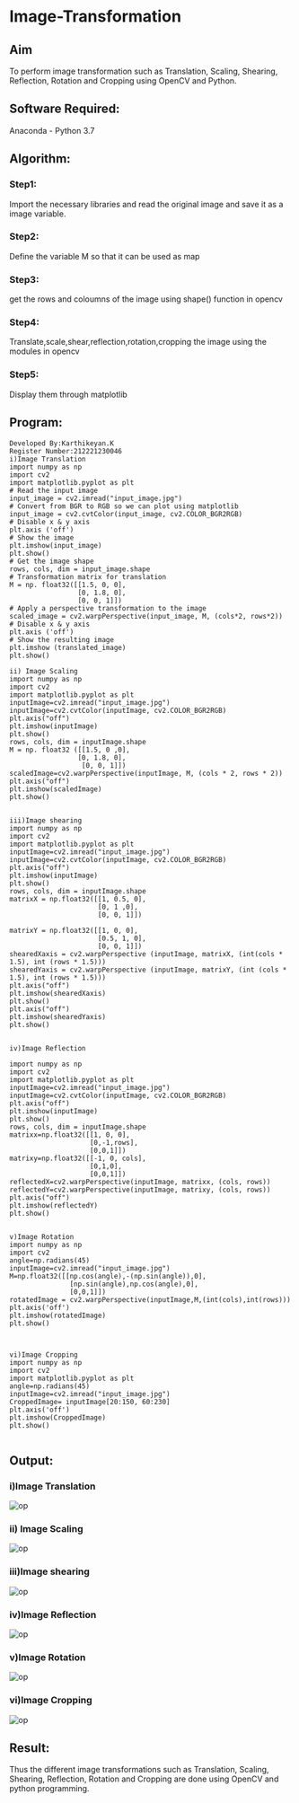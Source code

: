 # Image-Transformation
## Aim
To perform image transformation such as Translation, Scaling, Shearing, Reflection, Rotation and Cropping using OpenCV and Python.

## Software Required:
Anaconda - Python 3.7

## Algorithm:
### Step1:
Import the necessary libraries and read the original image and save it as a image variable.

### Step2:
Define the variable M so that it can be used as map

### Step3:
get the rows and coloumns of the image using shape() function in opencv

### Step4:
Translate,scale,shear,reflection,rotation,cropping the image using the modules in opencv

### Step5:
Display them through matplotlib

## Program:
```
Developed By:Karthikeyan.K
Register Number:212221230046
i)Image Translation
import numpy as np 
import cv2 
import matplotlib.pyplot as plt
# Read the input image 
input_image = cv2.imread("input_image.jpg") 
# Convert from BGR to RGB so we can plot using matplotlib 
input_image = cv2.cvtColor(input_image, cv2.COLOR_BGR2RGB)
# Disable x & y axis
plt.axis ('off') 
# Show the image 
plt.imshow(input_image) 
plt.show() 
# Get the image shape
rows, cols, dim = input_image.shape 
# Transformation matrix for translation 
M = np. float32([[1.5, 0, 0],
                 [0, 1.8, 0],
                 [0, 0, 1]]) 
# Apply a perspective transformation to the image 
scaled_image = cv2.warpPerspective(input_image, M, (cols*2, rows*2))
# Disable x & y axis 
plt.axis ('off') 
# Show the resulting image 
plt.imshow (translated_image) 
plt.show()

ii) Image Scaling
import numpy as np
import cv2
import matplotlib.pyplot as plt
inputImage=cv2.imread("input_image.jpg")
inputImage=cv2.cvtColor(inputImage, cv2.COLOR_BGR2RGB)
plt.axis("off")
plt.imshow(inputImage)
plt.show()
rows, cols, dim = inputImage.shape
M = np. float32 ([[1.5, 0 ,0],
                 [0, 1.8, 0],
                  [0, 0, 1]])
scaledImage=cv2.warpPerspective(inputImage, M, (cols * 2, rows * 2))
plt.axis("off")
plt.imshow(scaledImage)
plt.show()


iii)Image shearing
import numpy as np
import cv2
import matplotlib.pyplot as plt
inputImage=cv2.imread("input_image.jpg")
inputImage=cv2.cvtColor(inputImage, cv2.COLOR_BGR2RGB)
plt.axis("off")
plt.imshow(inputImage)
plt.show()
rows, cols, dim = inputImage.shape
matrixX = np.float32([[1, 0.5, 0],
                      [0, 1 ,0],
                      [0, 0, 1]])

matrixY = np.float32([[1, 0, 0],
                      [0.5, 1, 0],
                      [0, 0, 1]])
shearedXaxis = cv2.warpPerspective (inputImage, matrixX, (int(cols * 1.5), int (rows * 1.5)))
shearedYaxis = cv2.warpPerspective (inputImage, matrixY, (int (cols * 1.5), int (rows * 1.5)))
plt.axis("off")
plt.imshow(shearedXaxis)
plt.show()
plt.axis("off")
plt.imshow(shearedYaxis)
plt.show()


iv)Image Reflection

import numpy as np
import cv2
import matplotlib.pyplot as plt
inputImage=cv2.imread("input_image.jpg")
inputImage=cv2.cvtColor(inputImage, cv2.COLOR_BGR2RGB)
plt.axis("off")
plt.imshow(inputImage)
plt.show()
rows, cols, dim = inputImage.shape
matrixx=np.float32([[1, 0, 0],
                    [0,-1,rows],
                    [0,0,1]])
matrixy=np.float32([[-1, 0, cols],
                    [0,1,0],
                    [0,0,1]])
reflectedX=cv2.warpPerspective(inputImage, matrixx, (cols, rows))
reflectedY=cv2.warpPerspective(inputImage, matrixy, (cols, rows))
plt.axis("off")
plt.imshow(reflectedY)
plt.show()


v)Image Rotation
import numpy as np
import cv2
angle=np.radians(45)
inputImage=cv2.imread("input_image.jpg")
M=np.float32([[np.cos(angle),-(np.sin(angle)),0],
               [np.sin(angle),np.cos(angle),0],
               [0,0,1]])
rotatedImage = cv2.warpPerspective(inputImage,M,(int(cols),int(rows)))
plt.axis('off')
plt.imshow(rotatedImage)
plt.show()



vi)Image Cropping
import numpy as np
import cv2
import matplotlib.pyplot as plt
angle=np.radians(45)
inputImage=cv2.imread("input_image.jpg")
CroppedImage= inputImage[20:150, 60:230]
plt.axis('off')
plt.imshow(CroppedImage)
plt.show()


```
## Output:
### i)Image Translation
![op](imagetranslation.png)

### ii) Image Scaling
![op](imagescaling.png)


### iii)Image shearing
![op](imageshearing.png)


### iv)Image Reflection
![op](imagereflection.png)



### v)Image Rotation
![op](imagerotation.png)



### vi)Image Cropping
![op](imagecropping.png)




## Result: 

Thus the different image transformations such as Translation, Scaling, Shearing, Reflection, Rotation and Cropping are done using OpenCV and python programming.

